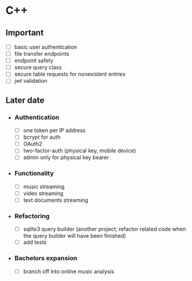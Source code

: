 # C++

## Important

- [ ] basic user authentication
- [ ] file transfer endpoints
- [ ] endpoint safety
- [ ] secure query class
- [ ] secure table requests for nonexistent entries
- [ ] jwt validation

## Later date
- ### Authentication
	- [ ] one token per IP address
	- [ ] bcrypt for auth
	- [ ] OAuth2
	- [ ] two-factor-auth (physical key, mobile device)
	- [ ] admin only for physical key bearer

- ### Functionality
	- [ ] music streaming
	- [ ] video streaming
	- [ ] text documents streaming

- ### Refactoring
	- [ ] sqlite3 query builder (another project; refactor related code when the query builder will have been finished)
	- [ ] add tests

- ### Bachelors expansion
	- [ ] branch off into online music analysis